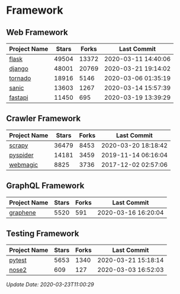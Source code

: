 # Framework

## Web Framework

| Project Name | Stars | Forks | Last Commit |
| ------------ | ----- | ----- | ----------- |
| [flask](https://github.com/pallets/flask) | 49504 | 13372 | 2020-03-11 14:40:06 |
| [django](https://github.com/django/django) | 48001 | 20769 | 2020-03-21 19:14:02 |
| [tornado](https://github.com/tornadoweb/tornado) | 18916 | 5146 | 2020-03-06 01:35:19 |
| [sanic](https://github.com/huge-success/sanic) | 13603 | 1267 | 2020-03-14 15:57:39 |
| [fastapi](https://github.com/tiangolo/fastapi) | 11450 | 695 | 2020-03-19 13:39:29 |

## Crawler Framework

| Project Name | Stars | Forks | Last Commit |
| ------------ | ----- | ----- | ----------- |
| [scrapy](https://github.com/scrapy/scrapy) | 36479 | 8453 | 2020-03-20 18:18:42 |
| [pyspider](https://github.com/binux/pyspider) | 14181 | 3459 | 2019-11-14 06:16:04 |
| [webmagic](https://github.com/code4craft/webmagic) | 8825 | 3736 | 2017-12-02 02:57:06 |

## GraphQL Framework

| Project Name | Stars | Forks | Last Commit |
| ------------ | ----- | ----- | ----------- |
| [graphene](https://github.com/graphql-python/graphene) | 5520 | 591 | 2020-03-16 16:20:04 |

## Testing Framework

| Project Name | Stars | Forks | Last Commit |
| ------------ | ----- | ----- | ----------- |
| [pytest](https://github.com/pytest-dev/pytest) | 5653 | 1340 | 2020-03-21 15:18:14 |
| [nose2](https://github.com/nose-devs/nose2) | 609 | 127 | 2020-03-03 16:52:03 |

*Update Date: 2020-03-23T11:00:29*